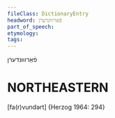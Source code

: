 ```yaml
---
fileClass: DictionaryEntry
headword: פֿאַרוווּנדערן
part_of_speech: 
etymology: 
tags: 
---
```

פֿאַרוווּנדערן

NORTHEASTERN
==============

[fa(r)vundərt] {Herzog 1964: 294}